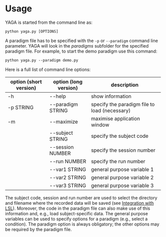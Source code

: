 # Usage

YAGA is started from the command line as:

`python yaga.py [OPTIONS]`

A paradigm file has to be specified with the `-p` or `--paradigm` command line parameter. YAGA will look in the _paradigms_ subfolder for the specified paradigm file. For example, to start the demo paradigm use this command:

`python yaga.py --paradigm demo.py`

Here is a full list of command line options:

| option (short version) | option (long version) | description                                   |
|------------------------|-----------------------|-----------------------------------------------|
| -h                     | --help                | show information                              |
| -p STRING              | --paradigm STRING     | specify the paradigm file to load (necessary) |
| -m                     | --maximize            | maximise application window                   |
|                        | --subject STRING      | specify the subject code                      |
|                        | --session NUMBER      | specify the session number                    |
|                        | --run NUMBER          | specify the run number                        |
|                        | --var1 STRING         | general purpose variable 1                    |
|                        | --var2 STRING         | general purpose variable 2                    |
|                        | --var3 STRING         | general purpose variable 3                    |

The subject code, session and run number are used to select the directory and filename where the recorded data will be saved (see [Integration with LSL](integration_with_lsl.md#integration-with-lab-streaming-layer-lsl)). Moreover, the code in the paradigm file can also make use of this information and, e.g., load subject-specific data. The general purpose variables can be used to specify options for a paradigm (e.g., select a condition). The paradigm option is always obligatory; the other options may be required by the paradigm file.
